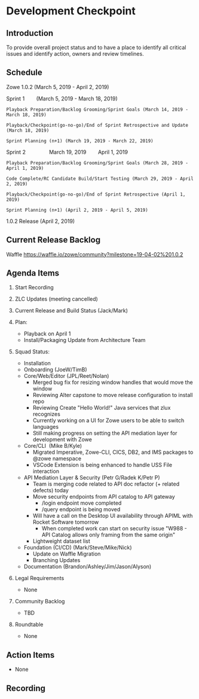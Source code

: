 # Development Checkpoint

Introduction
------------
To provide overall project status and to have a place to identify all critical issues and identify action, owners and review timelines.

Schedule
--------
Zowe 1.0.2 (March 5, 2019 - April 2, 2019)

  Sprint 1        (March 5, 2019 - March 18, 2019)

    Playback Preparation/Backlog Grooming/Sprint Goals (March 14, 2019 - March 18, 2019)

    Playback/Checkpoint(go-no-go)/End of Sprint Retrospective and Update (March 18, 2019)

    Sprint Planning (n+1) (March 19, 2019 - March 22, 2019)

  Sprint 2                March 19, 2019        April 1, 2019

    Playback Preparation/Backlog Grooming/Sprint Goals (March 28, 2019 - April 1, 2019)

    Code Complete/RC Candidate Build/Start Testing (March 29, 2019 - April 2, 2019)

    Playback/Checkpoint(go-no-go)/End of Sprint Retrospective (April 1, 2019)

    Sprint Planning (n+1) (April 2, 2019 - April 5, 2019)

1.0.2 Release (April 2, 2019)

Current Release Backlog
-----------------------
Waffle https://waffle.io/zowe/community?milestone=19-04-02%201.0.2

Agenda Items
------------
1. Start Recording
2. ZLC Updates (meeting cancelled)
3. Current Release and Build Status (Jack/Mark)
4. Plan:
    - Playback on April 1
    - Install/Packaging Update from Architecture Team
5. Squad Status:
    - Installation
    - Onboarding (JoeW/TimB)
    - Core/Web/Editor (JPL/Reet/Nolan)
      - Merged bug fix for resizing window handles that would move the window
      - Reviewing Alter capstone to move release configuration to install repo
      - Reviewing Create "Hello World!" Java services that zlux recognizes
      - Currently working on a UI for Zowe users to be able to switch languages
      - Still making progress on setting the API mediation layer for development with Zowe
    - Core/CLI  (Mike B/Kyle)
      - Migrated Imperative, Zowe-CLI, CICS, DB2, and IMS packages to @zowe namespace
      - VSCode Extension is being enhanced to handle USS File interaction
    - API Mediation Layer & Security (Petr G/Radek K/Petr P)
      - Team is merging code related to API doc refactor (+ related defects) today
      - Move security endpoints from API catalog to API gateway 
        - /login endpoint move completed
        - /query endpoint is being moved 
      - Will have a call on the Desktop UI availability through APIML with Rocket Software tomorrow
        - When completed work can start on security issue "W988 - API Catalog allows only framing from the same origin"
      - Lightweight dataset list
    - Foundation (CI/CD) (Mark/Steve/Mike/Nick)
      - Update on Waffle Migration
      - Branching Updates
    - Documentation (Brandon/Ashley/Jim/Jason/Alyson)


6. Legal Requirements
    - None

7. Community Backlog
    - TBD
8. Roundtable
    - None

Action Items
------------
- None


Recording
-------------------------
